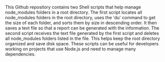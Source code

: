 This Github repository contains two Shell scripts that help manage node_modules folders in a root directory. The first script locates all node_modules folders in the root directory, uses the 'du' command to get the size of each folder, and sorts them by size in descending order. It then saves a text file so that a report can be generated with the information. The second script receives the text file generated by the first script and deletes all node_modules folders listed in the file. This helps keep the root directory organized and save disk space. These scripts can be useful for developers working on projects that use Node.js and need to manage many dependencies.